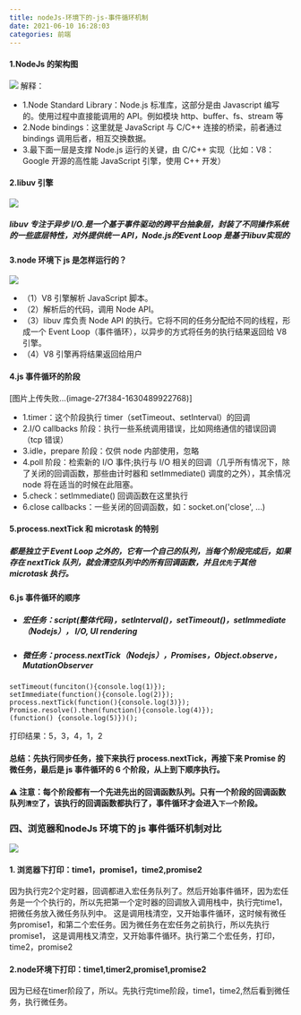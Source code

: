 ```yaml
---
title: nodeJs-环境下的-js-事件循环机制
date: 2021-06-10 16:28:03
categories: 前端
---
```

#### 1.NodeJs 的架构图

![](https://upload-images.jianshu.io/upload_images/10024246-4ec354e2fbd21df0.png?imageMogr2/auto-orient/strip%7CimageView2/2/w/1240)
解释：

*   1.Node Standard Library：Node.js 标准库，这部分是由 Javascript 编写的。使用过程中直接能调用的 API。例如模块 http、buffer、fs、stream 等
*   2.Node bindings：这里就是 JavaScript 与 C/C++ 连接的桥梁，前者通过 bindings 调用后者，相互交换数据。
*   3.最下面一层是支撑 Node.js 运行的关键，由 C/C++ 实现（比如：V8：Google 开源的高性能 JavaScript 引擎，使用 C++ 开发）

#### 2.libuv 引擎

![](https://upload-images.jianshu.io/upload_images/10024246-9e98b53716e6e88d.png?imageMogr2/auto-orient/strip%7CimageView2/2/w/1240)

##### libuv 专注于异步 I/O.是一个基于事件驱动的跨平台抽象层，封装了不同操作系统的一些底层特性，对外提供统一 API，Node.js的Event Loop 是基于libuv实现的

#### 3.node 环境下 js 是怎样运行的？

![](https://upload-images.jianshu.io/upload_images/10024246-d26f1132c8d83035.png?imageMogr2/auto-orient/strip%7CimageView2/2/w/1240)

*   （1）V8 引擎解析 JavaScript 脚本。
*   （2）解析后的代码，调用 Node API。
*   （3）libuv 库负责 Node API 的执行。它将不同的任务分配给不同的线程，形成一个 Event Loop（事件循环），以异步的方式将任务的执行结果返回给 V8 引擎。
*   （4）V8 引擎再将结果返回给用户

#### 4.js 事件循环的阶段

[图片上传失败...(image-27f384-1630489922768)] 

*   1.timer：这个阶段执行 timer（setTimeout、setInterval）的回调
*   2.I/O callbacks 阶段：执行一些系统调用错误，比如网络通信的错误回调（tcp 错误）
*   3.idle，prepare 阶段：仅供 node 内部使用，忽略
*   4.poll 阶段：检索新的 I/O 事件;执行与 I/O 相关的回调（几乎所有情况下，除了关闭的回调函数，那些由计时器和 setImmediate() 调度的之外），其余情况 node 将在适当的时候在此阻塞。
*   5.check：setImmediate() 回调函数在这里执行
*   6.close callbacks：一些关闭的回调函数，如：socket.on('close', ...)

#### 5.process.nextTick 和 microtask 的特别

##### 都是独立于 Event Loop 之外的，它有一个自己的队列，当每个阶段完成后，如果存在 nextTick 队列，就会清空队列中的所有回调函数，并且`优先`于其他 microtask 执行。

#### 6.js 事件循环的顺序

*   ##### 宏任务：script(整体代码)，setInterval()，setTimeout()，setImmediate（Nodejs）， I/O, UI rendering

*   ##### 微任务：process.nextTick（Nodejs），Promises，Object.observe， MutationObserver

```
setTimeout(funciton(){console.log(1)});
setImmediate(function(){console.log(2)});
process.nextTick(function(){console.log(3)});
Promise.resolve().then(function(){console.log(4)});
(function() {console.log(5)})();
```

打印结果：5，3，4，1，2

#### 总结：先执行同步任务，接下来执行 process.nextTick，再接下来 Promise 的微任务，最后是 js 事件循环的 6 个阶段，从上到下顺序执行。

#### ⚠️ 注意：每个阶段都有一个先进先出的回调函数队列。只有一个阶段的回调函数队列`清空`了，该执行的回调函数都执行了，事件循环才会进入`下一个`阶段。

### 四、浏览器和nodeJs 环境下的 js 事件循环机制对比

![](https://upload-images.jianshu.io/upload_images/10024246-818b94f2230c511b.png?imageMogr2/auto-orient/strip%7CimageView2/2/w/1240)


#### 1\. 浏览器下打印：time1，promise1，time2,promise2

因为执行完2个定时器，回调都进入宏任务队列了。然后开始事件循环，因为宏任务是一个个执行的，所以先把第一个定时器的回调放入调用栈中，执行完time1，把微任务放入微任务队列中。
这是调用栈清空，又开始事件循环，这时候有微任务promise1，和第二个宏任务。因为微任务在宏任务之前执行，所以先执行promise1，
这是调用栈又清空，又开始事件循环。执行第二个宏任务，打印，time2，promise2

#### 2.node环境下打印：time1,timer2,promise1,promise2

因为已经在timer阶段了，所以。先执行完time阶段，time1，time2,然后看到微任务，执行微任务。
